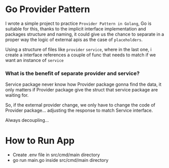 # Go Provider Pattern

I wrote a simple project to practice `Provider Pattern in Golang`, Go is suitable for this, thanks to the implicit interface implementation and packages structure and naming, it could give us the chance to separate in a proper way the logic of external apis as the case of `placeholders`.

Using a structure of files like `provider` `service`, where in the last one, i create a interface references a couple of func that needs to match if we want an instance of `service`

### What is the benefit of separate provider and service?

Service package never know how Provider package gonna find the data, it only matters if Provider package give the struct that service package are waiting for.

So, if the external provider change, we only have to change the code of Provider package... adjusting the response to match Service interface.

Always decoupling...

# How to Run App

-   Create .env file in src/cmd/main directory
-   go run main.go inside src/cmd/main directory
